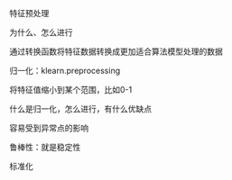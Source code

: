 特征预处理

为什么、怎么进行

通过转换函数将特征数据转换成更加适合算法模型处理的数据

归一化：klearn.preprocessing

将特征值缩小到某个范围，比如0-1

什么是归一化，怎么进行，有什么优缺点

容易受到异常点的影响

鲁棒性：就是稳定性

标准化